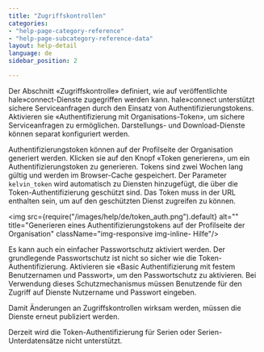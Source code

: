 ```yaml
---
title: "Zugriffskontrollen"
categories:
- "help-page-category-reference"
- "help-page-subcategory-reference-data"
layout: help-detail
language: de
sidebar_position: 2

---
```


Der Abschnitt &laquo;Zugriffskontrolle&raquo; definiert, wie auf veröffentlichte hale»connect-Dienste zugegriffen werden kann. hale»connect unterstützt sichere Serviceanfragen durch den Einsatz von Authentifizierungstokens. Aktivieren sie &laquo;Authentifizierung mit Organisations-Token&raquo;, um sichere Serviceanfragen zu ermöglichen. Darstellungs- und Download-Dienste können separat konfiguriert werden.

Authentifizierungstoken können auf der Profilseite der Organisation generiert werden. Klicken sie auf den Knopf «Token generieren», um ein Authentifizierungstoken zu generieren. Tokens sind zwei Wochen lang gültig und werden im Browser-Cache gespeichert. Der Parameter ```kelvin_token``` wird automatisch zu Diensten hinzugefügt, die über die Token-Authentifizierung geschützt sind. Das Token muss in der URL enthalten sein, um auf den geschützten Dienst zugreifen zu können.

<img src={require("/images/help/de/token_auth.png").default} alt="" title="Generieren eines Authentifizierungstokens auf der Profilseite der Organisation" className="img-responsive img-inline- Hilfe"/>

Es kann auch ein einfacher Passwortschutz aktiviert werden. Der grundlegende Passwortschutz ist nicht so sicher wie die Token-Authentifizierung. Aktivieren sie &laquo;Basic Authentifizierung mit festem Benutzernamen und Passwort&raquo;, um den Passwortschutz zu aktivieren. Bei Verwendung dieses Schutzmechanismus müssen Benutzende für den Zugriff auf Dienste Nutzername und Passwort eingeben.

Damit Änderungen an Zugriffskontrollen wirksam werden, müssen die Dienste erneut publiziert werden.

Derzeit wird die Token-Authentifizierung für Serien oder Serien-Unterdatensätze nicht unterstützt.
